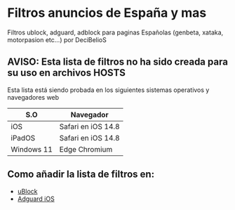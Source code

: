 # Filtros anuncios de España y mas

Filtros ublock, adguard, adblock para paginas Españolas (genbeta, xataka, motorpasion etc...) por DeciBelioS

## AVISO: Esta lista de filtros no ha sido creada para su uso en archivos HOSTS 

Esta lista está siendo probada en los siguientes sistemas operativos y navegadores web

|        S.O       |     Navegador      | 
| ---------------- | ------------------ |
|        iOS       | Safari en iOS 14.8 |
|       iPadOS     | Safari en iOS 14.8 |
|      Windows 11  |   Edge Chromium    |


## Como añadir la lista de filtros en:

* [uBlock](https://github.com/gorhill/uBlock/wiki/Dashboard:-Filter-lists)
* [Adguard iOS](https://kb.adguard.com/en/ios/solving-problems/how-to-configure-system-wide-blocking)


